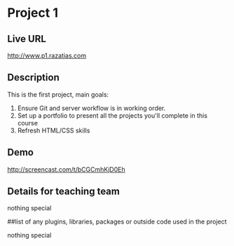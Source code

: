 # Project 1

## Live URL
<http://www.p1.razatias.com>

## Description
This is the first project, main goals:
1. Ensure Git and server workflow is in working order.
2. Set up a portfolio to present all the projects you'll complete in this course
3. Refresh HTML/CSS skills

## Demo

<http://screencast.com/t/bCGCmhKjD0Eh>

## Details for teaching team
nothing special

##list of any plugins, libraries, packages or outside code used in the project

nothing special
